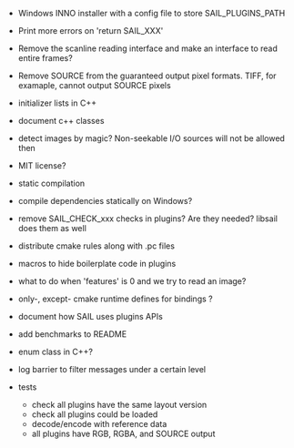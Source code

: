 - Windows INNO installer with a config file to store SAIL_PLUGINS_PATH

- Print more errors on 'return SAIL_XXX'

- Remove the scanline reading interface and make an interface to read entire frames?

- Remove SOURCE from the guaranteed output pixel formats. TIFF, for examaple, cannot output SOURCE pixels

- initializer lists in C++

- document c++ classes

- detect images by magic? Non-seekable I/O sources will not be allowed then

- MIT license?

- static compilation

- compile dependencies statically on Windows?

- remove SAIL_CHECK_xxx checks in plugins? Are they needed? libsail does them as well

- distribute cmake rules along with .pc files

- macros to hide boilerplate code in plugins

- what to do when 'features' is 0 and we try to read an image?

- only-, except- cmake runtime defines for bindings ?

- document how SAIL uses plugins APIs

- add benchmarks to README

- enum class in C++?

- log barrier to filter messages under a certain level

- tests
  - check all plugins have the same layout version
  - check all plugins could be loaded
  - decode/encode with reference data
  - all plugins have RGB, RGBA, and SOURCE output
